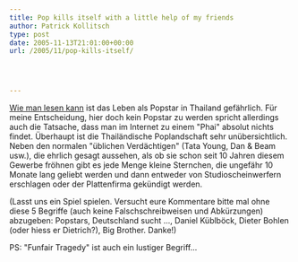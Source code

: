 ```yaml
---
title: Pop kills itself with a little help of my friends
author: Patrick Kollitsch
type: post
date: 2005-11-13T21:01:00+00:00
url: /2005/11/pop-kills-itself/




---
```

[Wie man lesen kann][1] ist das Leben als Popstar in Thailand gef&auml;hrlich. F&uuml;r meine Entscheidung, hier doch kein Popstar zu werden spricht allerdings auch die Tatsache, dass man im Internet zu einem "Phai" absolut nichts findet. &Uuml;berhaupt ist die Thail&auml;ndische Poplandschaft sehr un&uuml;bersichtlich. Neben den normalen "&uuml;blichen Verd&auml;chtigen" (Tata Young, Dan & Beam usw.), die ehrlich gesagt aussehen, als ob sie schon seit 10 Jahren diesem Gewerbe fr&ouml;hnen gibt es jede Menge kleine Sternchen, die ungef&auml;hr 10 Monate lang geliebt werden und dann entweder von Studioscheinwerfern erschlagen oder der Plattenfirma gek&uuml;ndigt werden. 

(Lasst uns ein Spiel spielen. Versucht eure Kommentare bitte mal ohne diese 5 Begriffe (auch keine Falschschreibweisen und Abk&uuml;rzungen) abzugeben: Popstars, Deutschland sucht ..., Daniel K&uuml;blb&ouml;ck, Dieter Bohlen (oder hiess er Dietrich?), Big Brother. Danke!)

PS: "Funfair Tragedy" ist auch ein lustiger Begriff...

 [1]: http://www.nationmultimedia.com/2005/11/14/headlines/index.php?news=headlines_19145761.html